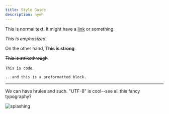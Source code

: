 ```yaml
---
title: Style Guide
description: nyeh
---
```


This is normal text. It might have a [link]() or something.

*This is emphasized*.

On the other hand, **This is strong**.

~~This is strikethrough~~.

`This is code`.

    ...and this is a preformatted block.

---

We can have hrules and such. "UTF-8" is cool--see all this fancy typography?

![splashing](http://ih0.redbubble.net/image.15238276.3801/raf,220x200,075,f,fafafa:ca443f4786.u5.jpg)
